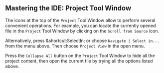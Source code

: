 ## Mastering the IDE: Project Tool Window

The icons at the top of the <span class="control">`Project`</span> Tool Window
allow to perform several convenient operations.
For example, you can locate the currently opened file in the
<span class="control">`Project`</span> Tool Window by clicking on the
<span class="control">`Scroll from Source`</span> icon.

Alternatively, press <span class="shortcut">&shortcut:SelectIn;</span> or choose
<span class="control">`Navigate | Select in...`</span> from the menu above.
Then choose <span class="control">`Project View`</span> in the open menu.

Press the <span class="control">`Collapse All`</span> button on the
<span class="control">`Project`</span> Tool Window to hide all the
project content, then open the current file by trying all the options listed
above.